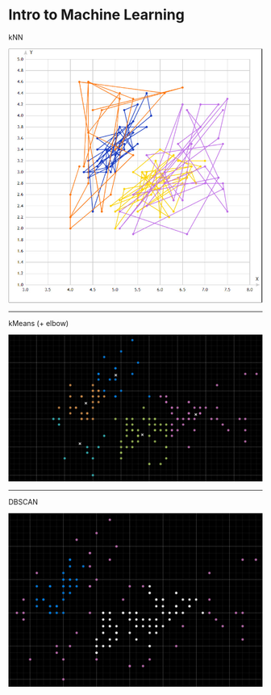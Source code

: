 # Intro to Machine Learning
<p>kNN</p>
<p><img src = "https://github.com/tuzhilkina/ML/blob/master/kNN/1.jpg?raw=true"></p>
<hr />
<p>kMeans (+ elbow)</p>
<p><img src = "https://github.com/tuzhilkina/ML/blob/master/kMeans/kMeans.png?raw=true"></p>
<hr />
<p>DBSCAN</p>
<p><img src = "https://github.com/tuzhilkina/ML/blob/master/dbscan/dbscan.png?raw=true"></p>


